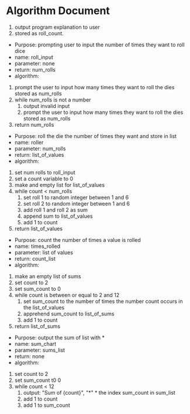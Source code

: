 # Algorithm Document

1. output program explanation to user 
2. stored as roll_count.

- Purpose: prompting user to input the number of times they want to roll dice
- name: roll_input  
- parameter: none  
- return: num_rolls  
- algorithm: 
1. prompt the user to input how many times they want to roll the dies stored as num_rolls
3. while num_rolls is not a number
   1. output invalid input
   2. prompt the user to input how many times they want to roll the dies stored as num_rolls
3. return num_rolls

- Purpose: roll the die the number of times they want and store in list  
- name: roller  
- parameter: num_rolls  
- return: list_of_values  
- algorithm: 
1. set num rolls to roll_input
2. set a count variable to 0
3. make and empty list for list_of_values
4. while count < num_rolls
   1. set roll 1 to random integer between 1 and 6
   1. set roll 2 to random integer between 1 and 6
   1. add roll 1 and roll 2 as sum
   1. append sum to list_of_values
   1. add 1 to count
5. return list_of_values
   
- Purpose:  count the number of times a value is rolled  
- name: times_rolled  
- parameter: list of values  
- return:  count_list
- algorithm:  
1. make an empty list of sums
2. set count to 2
3. set sum_count to 0
4. while count is between or equal to 2 and 12
    1. set sum_count to the number of times the number count occurs in the list_of_values
    2. apprehend sum_count to list_of_sums
    3. add 1 to count
5. return list_of_sums

- Purpose:  output the sum of list with *  
- name: sum_chart  
- parameter: sums_list 
- return:  none  
- algorithm:  
1. set count to 2
2. set sum_count t0 0
2. while count < 12
   1. output: "Sum of {count}", "*" * the index sum_count in sum_list
   2. add 1 to count
   3. add 1 to sum_count
